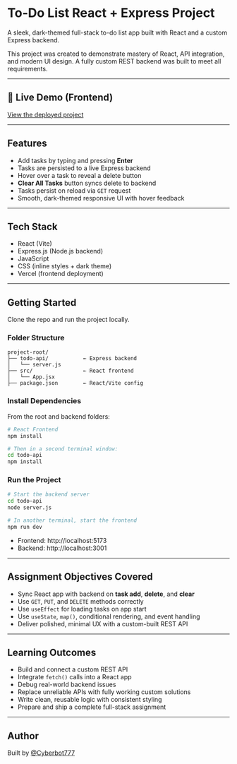 
# To-Do List React + Express Project

A sleek, dark-themed full-stack to-do list app built with React and a custom Express backend.

This project was created to demonstrate mastery of React, API integration, and modern UI design. A fully custom REST backend was built to meet all requirements.

---

## 🔗 Live Demo (Frontend)

[View the deployed project](https://todo-list-brown-eta.vercel.app/)

---

## Features

- Add tasks by typing and pressing **Enter**
- Tasks are persisted to a live Express backend
- Hover over a task to reveal a delete button
- **Clear All Tasks** button syncs delete to backend
- Tasks persist on reload via `GET` request
- Smooth, dark-themed responsive UI with hover feedback

---

## Tech Stack

- React (Vite)
- Express.js (Node.js backend)
- JavaScript
- CSS (inline styles + dark theme)
- Vercel (frontend deployment)

---

## Getting Started

Clone the repo and run the project locally.

### Folder Structure

```
project-root/
├── todo-api/           ← Express backend
│   └── server.js
├── src/                ← React frontend
│   └── App.jsx
├── package.json        ← React/Vite config
```

### Install Dependencies

From the root and backend folders:

```bash
# React Frontend
npm install

# Then in a second terminal window:
cd todo-api
npm install
```

### Run the Project

```bash
# Start the backend server
cd todo-api
node server.js
```

```bash
# In another terminal, start the frontend
npm run dev
```

- Frontend: http://localhost:5173  
- Backend: http://localhost:3001

---

## Assignment Objectives Covered

- Sync React app with backend on **task add**, **delete**, and **clear**
- Use `GET`, `PUT`, and `DELETE` methods correctly
- Use `useEffect` for loading tasks on app start
- Use `useState`, `map()`, conditional rendering, and event handling
- Deliver polished, minimal UX with a custom-built REST API

---

## Learning Outcomes

- Build and connect a custom REST API
- Integrate `fetch()` calls into a React app
- Debug real-world backend issues
- Replace unreliable APIs with fully working custom solutions
- Write clean, reusable logic with consistent styling
- Prepare and ship a complete full-stack assignment

---

## Author

Built by [@Cyberbot777](https://github.com/Cyberbot777)
